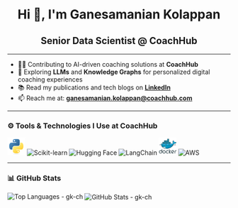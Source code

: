 <h1 align="center">Hi 👋, I'm Ganesamanian Kolappan</h1>
<h2 align="center">Senior Data Scientist @ CoachHub</h2>

---

- 👨‍💼 Contributing to AI-driven coaching solutions at **CoachHub**
- 🔬 Exploring **LLMs** and **Knowledge Graphs** for personalized digital coaching experiences
- 📚 Read my publications and tech blogs on [**LinkedIn**](https://www.linkedin.com/in/ganesamaniank/)
- 📫 Reach me at: **ganesamanian.kolappan@coachhub.com**

---

<h3 align="left">⚙️ Tools & Technologies I Use at CoachHub</h3>

<p align="left">
  <img src="https://raw.githubusercontent.com/devicons/devicon/master/icons/python/python-original.svg" alt="Python" width="40" height="40"/>
  <img src="https://upload.wikimedia.org/wikipedia/commons/0/05/Scikit_learn_logo_small.svg" alt="Scikit-learn" width="40" height="40"/>
  <img src="https://huggingface.co/front/assets/huggingface_logo-noborder.svg" alt="Hugging Face" width="40" height="40"/>
  <img src="https://newrelic.com/sites/default/files/styles/medium/public/quickstarts/images/icons/langchain-vectordb--logo.png?itok=3wd-XHaL" alt="LangChain" width="40" height="40"/>
  <img src="https://raw.githubusercontent.com/devicons/devicon/master/icons/docker/docker-original-wordmark.svg" alt="Docker" width="40" height="40"/>
  <img src="https://www.vectorlogo.zone/logos/amazon_aws/amazon_aws-icon.svg" alt="AWS" width="40" height="40"/>
</p>

---

<h3 align="left">📊 GitHub Stats</h3>

<p> <img align="left" src="https://github-readme-stats.vercel.app/api/top-langs?username=gk-ch&show_icons=true&locale=en&layout=compact" alt="Top Languages - gk-ch" /> </p>

<p>&nbsp;<img align="center" src="https://github-readme-stats.vercel.app/api?username=gk-ch&show_icons=true&locale=en" alt="GitHub Stats - gk-ch" /> </p>
